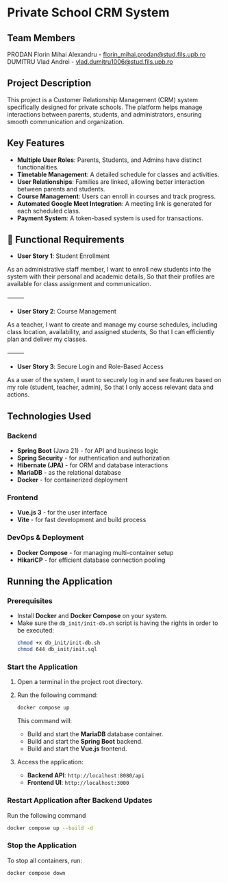 # Private School CRM System

## Team Members
PRODAN Florin Mihai Alexandru - florin_mihai.prodan@stud.fils.upb.ro  
DUMITRU Vlad Andrei - vlad.dumitru1006@stud.fils.upb.ro  

## Project Description
This project is a Customer Relationship Management (CRM) system specifically designed for private schools. The platform helps manage interactions between parents, students, and administrators, ensuring smooth communication and organization.

## Key Features
- **Multiple User Roles**: Parents, Students, and Admins have distinct functionalities.
- **Timetable Management**: A detailed schedule for classes and activities.
- **User Relationships**: Families are linked, allowing better interaction between parents and students.
- **Course Management**: Users can enroll in courses and track progress.
- **Automated Google Meet Integration**: A meeting link is generated for each scheduled class.
- **Payment System**: A token-based system is used for transactions.

## 📖 Functional Requirements

- **User Story 1**: Student Enrollment

As an administrative staff member,
I want to enroll new students into the system with their personal and academic details,
So that their profiles are available for class assignment and communication.

⸻

- **User Story 2**: Course Management

As a teacher,
I want to create and manage my course schedules, including class location, availability, and assigned students,
So that I can efficiently plan and deliver my classes.

⸻

- **User Story 3**: Secure Login and Role-Based Access

As a user of the system,
I want to securely log in and see features based on my role (student, teacher, admin),
So that I only access relevant data and actions.

## Technologies Used
### Backend
- **Spring Boot** (Java 21) - for API and business logic  
- **Spring Security** - for authentication and authorization  
- **Hibernate (JPA)** - for ORM and database interactions  
- **MariaDB** - as the relational database  
- **Docker** - for containerized deployment  

### Frontend
- **Vue.js 3** - for the user interface  
- **Vite** - for fast development and build process  

### DevOps & Deployment
- **Docker Compose** - for managing multi-container setup  
- **HikariCP** - for efficient database connection pooling  

## Running the Application
### Prerequisites
- Install **Docker** and **Docker Compose** on your system.
- Make sure the `db_init/init-db.sh` script is having the rights in order to be executed:
   ```sh
   chmod +x db_init/init-db.sh
   chmod 644 db_init/init.sql
   ```

### Start the Application
1. Open a terminal in the project root directory.
2. Run the following command:
   ```sh
   docker compose up
   ```
   This command will:
   - Build and start the **MariaDB** database container.
   - Build and start the **Spring Boot** backend.
   - Build and start the **Vue.js** frontend.

3. Access the application:
   - **Backend API**: `http://localhost:8080/api`
   - **Frontend UI**: `http://localhost:3000`

### Restart Application after Backend Updates
Run the following command
```sh
docker compose up --build -d
```

### Stop the Application
To stop all containers, run:
```sh
docker compose down
```

